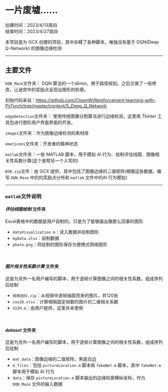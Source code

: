 # 一片废墟……
创建时间：2023/4/13周四  
结束时间：2023/4/27周四

本项目是为 GCX 创建的项目，其中杂糅了各种脚本，唯独没有基于 DQN(Deep Q-Network) 的图像边缘检测

---
## 主要文件

`DQN_Maze`文件夹：
DQN 算法的一个*demo*，用于路径规划。之后又做了一些修改，让迷宫中的奖励点呈现出图形的轮廓。

初始代码来自：https://github.com/ClownW/Reinforcement-learning-with-PyTorch/tree/master/content/5_Deep_Q_Network

`edgeDetection`文件夹：
使用传统图像分割算法进行边缘检测，这里用 *Tkinter* 工具包进行图形用户界面界面的开发。

`images`文件夹：作为图像边缘检测的素材库

`emoticons`文件夹：开发者的精神状态

`matlab`文件夹：一些 MATLAB 脚本，用于模拟 AI 行为、绘制评估线图、图像相关性系数计算(这个是帮另一个人写的)

`BSR.zip`文件：由 GCX 提供，其中包括了图像边缘的二值矩阵(根据这些数据，编写 `DQN_Maze` 中的的奖励点分布和 `matlab` 文件中的AI 行为模拟)

---
### `matlab`文件说明

#### *评估线图绘制* 文件夹
Excel表格中的数据是用户自制的，只是为了能够画出像那么回事的图形
* `dataVisualization.m`：读入数据并绘制图形
* `myData.xlsx`：自制数据
* `photo.png`：将绘制的图形保存为便携式网络图形

&nbsp;

#### *图片相关性系数计算* 文件夹
这是为另外一名用户编写的脚本，用于逐帧计算图像之间的相关性系数，组成序列后绘制

* `视频消抖.zip`：从视频中逐帧抽取而来的图片，共120张
* `cov2D.xlsx`：计算相隔固定帧数的图片的二维相关系数
* `SSIM.m`：由用户提供，这里并未使用

&nbsp;

#### *dataset* 文件夹
这是为另外一名用户编写的脚本，用于逐帧计算图像之间的相关性系数，组成序列后绘制

* `mat_data`：图像边缘的二值矩阵，黑底白边
* `m_files`：包括  `pictureLocation.m` 脚本和 `fakeNet.m` 脚本，其中 `fakeNet.m` 脚本用于模拟 AI 行为
* `data`：保存 `pictureLocation.m` 脚本输出的边缘轮廓横纵坐标，作为 `DQN_Maze` 文件的输入数据